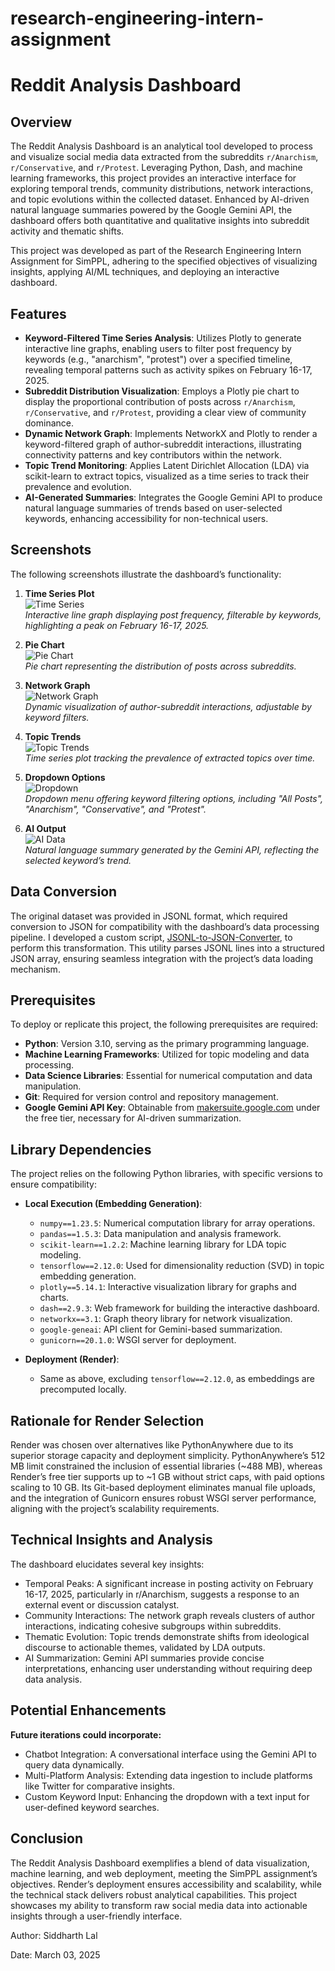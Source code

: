 # research-engineering-intern-assignment

# Reddit Analysis Dashboard

## Overview

The Reddit Analysis Dashboard is an analytical tool developed to process and visualize social media data extracted from the subreddits `r/Anarchism`, `r/Conservative`, and `r/Protest`. Leveraging Python, Dash, and machine learning frameworks, this project provides an interactive interface for exploring temporal trends, community distributions, network interactions, and topic evolutions within the collected dataset. Enhanced by AI-driven natural language summaries powered by the Google Gemini API, the dashboard offers both quantitative and qualitative insights into subreddit activity and thematic shifts.

This project was developed as part of the Research Engineering Intern Assignment for SimPPL, adhering to the specified objectives of visualizing insights, applying AI/ML techniques, and deploying an interactive dashboard.

## Features

- **Keyword-Filtered Time Series Analysis**: Utilizes Plotly to generate interactive line graphs, enabling users to filter post frequency by keywords (e.g., "anarchism", "protest") over a specified timeline, revealing temporal patterns such as activity spikes on February 16-17, 2025.
- **Subreddit Distribution Visualization**: Employs a Plotly pie chart to display the proportional contribution of posts across `r/Anarchism`, `r/Conservative`, and `r/Protest`, providing a clear view of community dominance.
- **Dynamic Network Graph**: Implements NetworkX and Plotly to render a keyword-filtered graph of author-subreddit interactions, illustrating connectivity patterns and key contributors within the network.
- **Topic Trend Monitoring**: Applies Latent Dirichlet Allocation (LDA) via scikit-learn to extract topics, visualized as a time series to track their prevalence and evolution.
- **AI-Generated Summaries**: Integrates the Google Gemini API to produce natural language summaries of trends based on user-selected keywords, enhancing accessibility for non-technical users.

## Screenshots

The following screenshots illustrate the dashboard’s functionality:

1. **Time Series Plot**  
   ![Time Series](screenshots/time_series.png)  
   *Interactive line graph displaying post frequency, filterable by keywords, highlighting a peak on February 16-17, 2025.*

2. **Pie Chart**  
   ![Pie Chart](screenshots/pie_chart.png)  
   *Pie chart representing the distribution of posts across subreddits.*

3. **Network Graph**  
   ![Network Graph](screenshots/network_graph.png)  
   *Dynamic visualization of author-subreddit interactions, adjustable by keyword filters.*

4. **Topic Trends**  
   ![Topic Trends](screenshots/topic_trends.png)  
   *Time series plot tracking the prevalence of extracted topics over time.*

5. **Dropdown Options**  
   ![Dropdown](screenshots/dropdown.png)  
   *Dropdown menu offering keyword filtering options, including "All Posts", "Anarchism", "Conservative", and "Protest".*

6. **AI Output**  
   ![AI Data](screenshots/ai_data.png)  
   *Natural language summary generated by the Gemini API, reflecting the selected keyword’s trend.*

## Data Conversion

The original dataset was provided in JSONL format, which required conversion to JSON for compatibility with the dashboard’s data processing pipeline. I developed a custom script, [JSONL-to-JSON-Converter](https://github.com/Siddharth-lal-13/JSONL-to-JSON-Converter), to perform this transformation. This utility parses JSONL lines into a structured JSON array, ensuring seamless integration with the project’s data loading mechanism.

## Prerequisites

To deploy or replicate this project, the following prerequisites are required:

- **Python**: Version 3.10, serving as the primary programming language.
- **Machine Learning Frameworks**: Utilized for topic modeling and data processing.
- **Data Science Libraries**: Essential for numerical computation and data manipulation.
- **Git**: Required for version control and repository management.
- **Google Gemini API Key**: Obtainable from [makersuite.google.com](https://makersuite.google.com) under the free tier, necessary for AI-driven summarization.

## Library Dependencies

The project relies on the following Python libraries, with specific versions to ensure compatibility:

- **Local Execution (Embedding Generation)**:
  - `numpy==1.23.5`: Numerical computation library for array operations.
  - `pandas==1.5.3`: Data manipulation and analysis framework.
  - `scikit-learn==1.2.2`: Machine learning library for LDA topic modeling.
  - `tensorflow==2.12.0`: Used for dimensionality reduction (SVD) in topic embedding generation.
  - `plotly==5.14.1`: Interactive visualization library for graphs and charts.
  - `dash==2.9.3`: Web framework for building the interactive dashboard.
  - `networkx==3.1`: Graph theory library for network visualization.
  - `google-geneai`: API client for Gemini-based summarization.
  - `gunicorn==20.1.0`: WSGI server for deployment.

- **Deployment (Render)**:
  - Same as above, excluding `tensorflow==2.12.0`, as embeddings are precomputed locally.


## Rationale for Render Selection

Render was chosen over alternatives like PythonAnywhere due to its superior storage capacity and deployment simplicity. PythonAnywhere’s 512 MB limit constrained the inclusion of essential libraries (~488 MB), whereas Render’s free tier supports up to ~1 GB without strict caps, with paid options scaling to 10 GB. Its Git-based deployment eliminates manual file uploads, and the integration of Gunicorn ensures robust WSGI server performance, aligning with the project’s scalability requirements.

## Technical Insights and Analysis

The dashboard elucidates several key insights:

- Temporal Peaks: A significant increase in posting activity on February 16-17, 2025, particularly in r/Anarchism, suggests a response to an external event or discussion catalyst.
- Community Interactions: The network graph reveals clusters of author interactions, indicating cohesive subgroups within subreddits.
- Thematic Evolution: Topic trends demonstrate shifts from ideological discourse to actionable themes, validated by LDA outputs.
- AI Summarization: Gemini API summaries provide concise interpretations, enhancing user understanding without requiring deep data analysis.

## Potential Enhancements

**Future iterations could incorporate:**

- Chatbot Integration: A conversational interface using the Gemini API to query data dynamically.
- Multi-Platform Analysis: Extending data ingestion to include platforms like Twitter for comparative insights.
- Custom Keyword Input: Enhancing the dropdown with a text input for user-defined keyword searches.

## Conclusion

The Reddit Analysis Dashboard exemplifies a blend of data visualization, machine learning, and web deployment, meeting the SimPPL assignment’s objectives. Render’s deployment ensures accessibility and scalability, while the technical stack delivers robust analytical capabilities. This project showcases my ability to transform raw social media data into actionable insights through a user-friendly interface.

Author: Siddharth Lal

Date: March 03, 2025